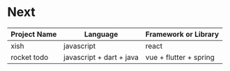 # Next

| Project Name | Language                 | Framework or Library   |
| ------------ | ------------------------ | ---------------------- |
| xish         | javascript               | react                  |
| rocket todo  | javascript + dart + java | vue + flutter + spring |
